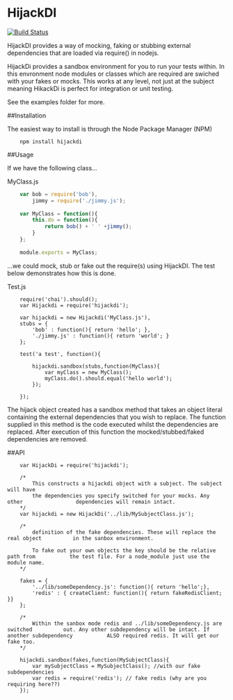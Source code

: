 HijackDI
========

[![Build Status](https://drone.io/github.com/sentinaught/hijackdi/status.png)](https://drone.io/github.com/sentinaught/hijackdi/latest)

HijackDI provides a way of mocking, faking or stubbing external dependencies that are loaded via require() in nodejs. 

HijackDi provides a sandbox environment for you to run your tests within. In this envronment node modules or classes which are required are swiched with your fakes or mocks. This works at any level, not just at the subject meaning HikackDi is perfect for integration or unit testing.

See the examples folder for more.



##Installation

The easiest way to install is through the Node Package Manager (NPM)

```shell
    npm install hijackdi
```

##Usage

If we have the following class...

MyClass.js
```javascript 
    var bob = require('bob'),
        jimmy = require('./jimmy.js');
        
    var MyClass = function(){
        this.do = function(){
            return bob() + ' ' +jimmy();
        }
    };
    
    module.exports = MyClass;
```

...we could mock, stub or fake out the require(s) using HijackDI.  The test below demonstrates how this is done. 

Test.js
```javascrpt
    require('chai').should();
    var Hijackdi = require('hijackdi');
    
    var hijackdi = new Hijackdi('MyClass.js'),
    stubs = {
        'bob' : function(){ return 'hello'; },
        './jimmy.js' : function(){ return 'world'; }
    };
            
    test('a test', function(){
    
    	hijackdi.sandbox(stubs,function(MyClass){
    	    var myClass = new MyClass();
    	    myClass.do().should.equal('hello world');
    	});
    	
    });
```

The hijack object created has a sandbox method that takes an object literal containing the external dependencies that you wish to replace.  The function supplied in this method is the code executed whilst the dependencies are replaced.  After execution of this function the mocked/stubbed/faked dependencies are removed.  


##API
```javascrpt
    var HijackDi = require('hijackdi');
    
    /*
        This constructs a hijackdi object with a subject. The subject will have
        the dependencies you specify switched for your mocks. Any other                 dependencies will remain intact. 
    */
    var hijackdi = new HijackDi('../lib/MySubjectClass.js');
    
    /*
        definition of the fake dependencies. These will replace the real object          in the sanbox environment. 
        
        To fake out your own objects the key should be the relative path from           the test file. For a node_module just use the module name.
    */
    
    fakes = {
        '../lib/someDependency.js': function(){ return 'hello';},
        'redis' : { createClient: function(){ return fakeRedisClient; }}
    };
    
    /*
        Within the sanbox mode redis and ../lib/someDependency.js are switched          out. Any other subdependency will be intact. If another subdependency           ALSO required redis. It will get our fake too.
    */
    
    hijackdi.sandbox(fakes,function(MySubjectClass){
        var mySubjectClass = MySubjectClass(); //with our fake subdependencies 
        var redis = require('redis'); // fake redis (why are you requiring here??)
    });
```

